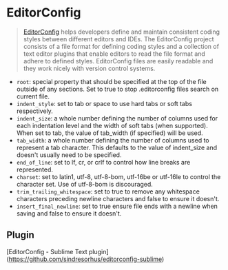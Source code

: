 # EditorConfig

> [EditorConfig](http://editorconfig.org/) helps developers define and maintain consistent coding styles between different editors and IDEs. The EditorConfig project consists of a file format for defining coding styles and a collection of text editor plugins that enable editors to read the file format and adhere to defined styles. EditorConfig files are easily readable and they work nicely with version control systems.

* `root`: special property that should be specified at the top of the file outside of any sections. Set to true to stop .editorconfig files search on current file.
* `indent_style`: set to tab or space to use hard tabs or soft tabs respectively.
* `indent_size`: a whole number defining the number of columns used for each indentation level and the width of soft tabs (when supported). When set to tab, the value of tab_width (if specified) will be used.
* `tab_width`: a whole number defining the number of columns used to represent a tab character. This defaults to the value of indent_size and doesn't usually need to be specified.
* `end_of_line`: set to lf, cr, or crlf to control how line breaks are represented.
* `charset`: set to latin1, utf-8, utf-8-bom, utf-16be or utf-16le to control the character set. Use of utf-8-bom is discouraged.
* `trim_trailing_whitespace`: set to true to remove any whitespace characters preceding newline characters and false to ensure it doesn't.
* `insert_final_newline`: set to true ensure file ends with a newline when saving and false to ensure it doesn't.

## Plugin
[EditorConfig - Sublime Text plugin] (https://github.com/sindresorhus/editorconfig-sublime)
